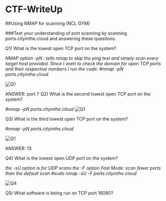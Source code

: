 # CTF-WriteUp
##Using NMAP for scanning (NCL GYM)

###Test your understanding of port scanning by scanning ports.cityinthe.cloud and answering these questions.

Q1) What is the lowest open TCP port on the system?

*NMAP option -pN : tells nmap to skip the ping test and simply scan every target host provided.*
*Since I want to check the domain for open TCP ports and their respective numbers I run the code:*
*#nmap -pN ports.cityinthe.cloud*

![Q1](https://user-images.githubusercontent.com/55906428/226954144-e45717a1-b9e7-4863-a01e-356415f279a1.gif)

ANSWER: port 7
Q2) What is the second lowest open TCP port on the system?

*#nmap -pN ports.cityinthe.cloud*
![Q1](https://user-images.githubusercontent.com/55906428/226954709-e198fdb7-cf25-4ed2-bdd4-80fb8a4e70da.gif)

Q3) What is the third lowest open TCP port on the system?

*#nmap -pN ports.cityinthe.cloud*

![Q1](https://user-images.githubusercontent.com/55906428/226954796-9629153d-61ff-49a7-b347-6d12b5fa339d.gif)

ANSWER: 13

Q4) What is the lowest open UDP port on the system?

*the -sU option is for UDP scans*
*the -F option Fast Mode: scan fewer ports than the default scan*
*#sudo nmap -sU -F ports.cityinthe.cloud*

![Q4](https://user-images.githubusercontent.com/55906428/226965733-d651f800-7fe8-4f91-8f30-b44e1ce3aca6.gif)

Q5) What software is being run on TCP port 16080?
